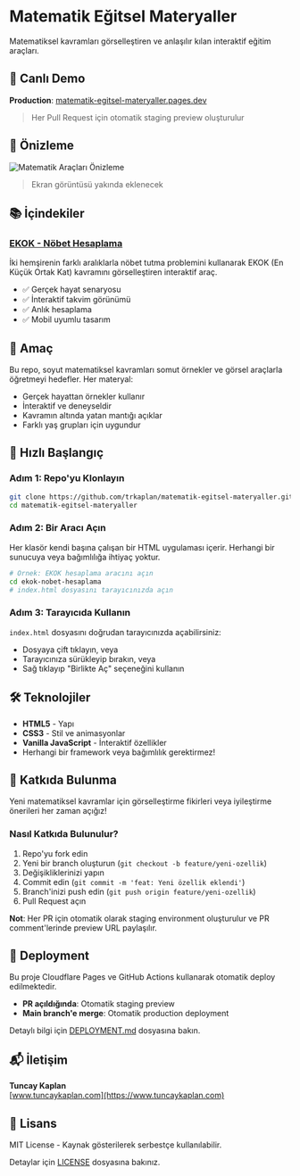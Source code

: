 # Matematik Eğitsel Materyaller

Matematiksel kavramları görselleştiren ve anlaşılır kılan interaktif eğitim araçları.

## 🔗 Canlı Demo

**Production**: [matematik-egitsel-materyaller.pages.dev](https://matematik-egitsel-materyaller.pages.dev)

> Her Pull Request için otomatik staging preview oluşturulur

## 📸 Önizleme

![Matematik Araçları Önizleme](./screenshots/demo.png)

> Ekran görüntüsü yakında eklenecek

## 📚 İçindekiler

### [EKOK - Nöbet Hesaplama](./ekok-nobet-hesaplama)

İki hemşirenin farklı aralıklarla nöbet tutma problemini kullanarak EKOK (En Küçük Ortak Kat) kavramını görselleştiren interaktif araç.

- ✅ Gerçek hayat senaryosu
- ✅ İnteraktif takvim görünümü
- ✅ Anlık hesaplama
- ✅ Mobil uyumlu tasarım

## 🎯 Amaç

Bu repo, soyut matematiksel kavramları somut örnekler ve görsel araçlarla öğretmeyi hedefler. Her materyal:

- Gerçek hayattan örnekler kullanır
- İnteraktif ve deneyseldir
- Kavramın altında yatan mantığı açıklar
- Farklı yaş grupları için uygundur

## 🚀 Hızlı Başlangıç

### Adım 1: Repo'yu Klonlayın

```bash
git clone https://github.com/trkaplan/matematik-egitsel-materyaller.git
cd matematik-egitsel-materyaller
```

### Adım 2: Bir Aracı Açın

Her klasör kendi başına çalışan bir HTML uygulaması içerir. Herhangi bir sunucuya veya bağımlılığa ihtiyaç yoktur.

```bash
# Örnek: EKOK hesaplama aracını açın
cd ekok-nobet-hesaplama
# index.html dosyasını tarayıcınızda açın
```

### Adım 3: Tarayıcıda Kullanın

`index.html` dosyasını doğrudan tarayıcınızda açabilirsiniz:
- Dosyaya çift tıklayın, veya
- Tarayıcınıza sürükleyip bırakın, veya
- Sağ tıklayıp "Birlikte Aç" seçeneğini kullanın

## 🛠️ Teknolojiler

- **HTML5** - Yapı
- **CSS3** - Stil ve animasyonlar
- **Vanilla JavaScript** - İnteraktif özellikler
- Herhangi bir framework veya bağımlılık gerektirmez!

## 🤝 Katkıda Bulunma

Yeni matematiksel kavramlar için görselleştirme fikirleri veya iyileştirme önerileri her zaman açığız!

### Nasıl Katkıda Bulunulur?

1. Repo'yu fork edin
2. Yeni bir branch oluşturun (`git checkout -b feature/yeni-ozellik`)
3. Değişikliklerinizi yapın
4. Commit edin (`git commit -m 'feat: Yeni özellik eklendi'`)
5. Branch'inizi push edin (`git push origin feature/yeni-ozellik`)
6. Pull Request açın

**Not**: Her PR için otomatik olarak staging environment oluşturulur ve PR comment'lerinde preview URL paylaşılır.

## 🚀 Deployment

Bu proje Cloudflare Pages ve GitHub Actions kullanarak otomatik deploy edilmektedir.

- **PR açıldığında**: Otomatik staging preview
- **Main branch'e merge**: Otomatik production deployment

Detaylı bilgi için [DEPLOYMENT.md](./DEPLOYMENT.md) dosyasına bakın.

## 📬 İletişim

**Tuncay Kaplan**  
[www.tuncaykaplan.com](https://www.tuncaykaplan.com)

## 📝 Lisans

MIT License - Kaynak gösterilerek serbestçe kullanılabilir.

Detaylar için [LICENSE](./LICENSE) dosyasına bakınız.